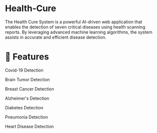 # Health-Cure
The Health Cure System is a powerful AI-driven web application that enables the detection of seven critical diseases using health scanning reports. By leveraging advanced machine learning algorithms, the system assists in accurate and efficient disease detection.

# 🌟 Features

Covid-19 Detection

Brain Tumor Detection

Breast Cancer Detection

Alzheimer's Detection

Diabetes Detection

Pneumonia Detection

Heart Disease Detection
